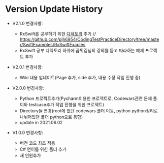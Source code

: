 # Version Update History

* V2.1.0 변경사항:
  - RxSwift를 공부하기 위한 [디렉토리](/SwiftExamples/RxSwiftExaples) 추가 // https://github.com/pjh6954/CodingTestPracticeDirectory/tree/master/SwiftExamples/RxSwiftExaples
  - RxSwift 공부 디렉토리 하위에 곰튀김님의 강의를 듣고 따라하는 예제 프로젝트 추가

* V2.0.1 변경사항:
  - Wiki 내용 업데이트(Page 추가, side 추가, 내용 수정 작업 진행 중)

* V2.0.0 변경사항:
  - Python 프로젝트추가(Pycharm이용한 프로젝트로, Codewars관련 문제 풀이와 testcase추가 작업 진행을 위한 프로젝트)
  - Directory들 변경(root에 있던 codewars 폴더 이동, python python정리로 나뉘어있던 폴더 python으로 통합)
  - update in 2021.06.02

* V1.0.0 변경사항:
  - 버전 코드 최초 적용
  - C# 언어를 위한 폴더 추가
  - 새 인원추가
